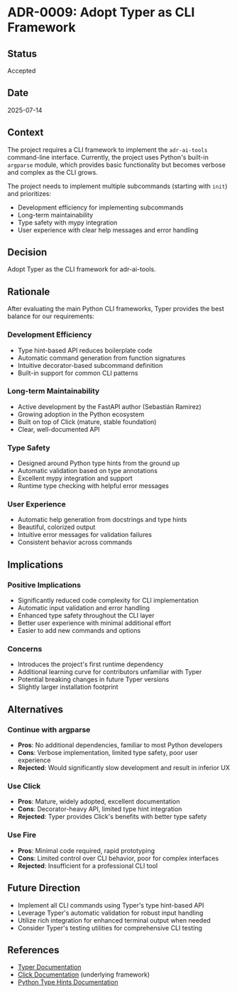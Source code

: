 # ADR-0009: Adopt Typer as CLI Framework

## Status
Accepted

## Date
2025-07-14

## Context
The project requires a CLI framework to implement the `adr-ai-tools` command-line interface. Currently, the project uses Python's built-in `argparse` module, which provides basic functionality but becomes verbose and complex as the CLI grows.

The project needs to implement multiple subcommands (starting with `init`) and prioritizes:
- Development efficiency for implementing subcommands
- Long-term maintainability 
- Type safety with mypy integration
- User experience with clear help messages and error handling

## Decision
Adopt Typer as the CLI framework for adr-ai-tools.

## Rationale
After evaluating the main Python CLI frameworks, Typer provides the best balance for our requirements:

### Development Efficiency
- Type hint-based API reduces boilerplate code
- Automatic command generation from function signatures
- Intuitive decorator-based subcommand definition
- Built-in support for common CLI patterns

### Long-term Maintainability
- Active development by the FastAPI author (Sebastián Ramirez)
- Growing adoption in the Python ecosystem
- Built on top of Click (mature, stable foundation)
- Clear, well-documented API

### Type Safety
- Designed around Python type hints from the ground up
- Automatic validation based on type annotations
- Excellent mypy integration and support
- Runtime type checking with helpful error messages

### User Experience
- Automatic help generation from docstrings and type hints
- Beautiful, colorized output
- Intuitive error messages for validation failures
- Consistent behavior across commands

## Implications

### Positive Implications
- Significantly reduced code complexity for CLI implementation
- Automatic input validation and error handling
- Enhanced type safety throughout the CLI layer
- Better user experience with minimal additional effort
- Easier to add new commands and options

### Concerns
- Introduces the project's first runtime dependency
- Additional learning curve for contributors unfamiliar with Typer
- Potential breaking changes in future Typer versions
- Slightly larger installation footprint

## Alternatives

### Continue with argparse
- **Pros**: No additional dependencies, familiar to most Python developers
- **Cons**: Verbose implementation, limited type safety, poor user experience
- **Rejected**: Would significantly slow development and result in inferior UX

### Use Click
- **Pros**: Mature, widely adopted, excellent documentation
- **Cons**: Decorator-heavy API, limited type hint integration
- **Rejected**: Typer provides Click's benefits with better type safety

### Use Fire
- **Pros**: Minimal code required, rapid prototyping
- **Cons**: Limited control over CLI behavior, poor for complex interfaces
- **Rejected**: Insufficient for a professional CLI tool

## Future Direction
- Implement all CLI commands using Typer's type hint-based API
- Leverage Typer's automatic validation for robust input handling
- Utilize rich integration for enhanced terminal output when needed
- Consider Typer's testing utilities for comprehensive CLI testing

## References
- [Typer Documentation](https://typer.tiangolo.com/)
- [Click Documentation](https://click.palletsprojects.com/) (underlying framework)
- [Python Type Hints Documentation](https://docs.python.org/3/library/typing.html)
